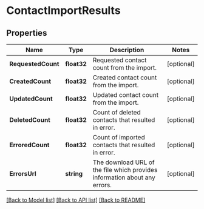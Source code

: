 # ContactImportResults

## Properties

Name | Type | Description | Notes
------------ | ------------- | ------------- | -------------
**RequestedCount** | **float32** | Requested contact count from the import. |[optional] 
**CreatedCount** | **float32** | Created contact count from the import. |[optional] 
**UpdatedCount** | **float32** | Updated contact count from the import. |[optional] 
**DeletedCount** | **float32** | Count of deleted contacts that resulted in error. |[optional] 
**ErroredCount** | **float32** | Count of imported contacts that resulted in error. |[optional] 
**ErrorsUrl** | **string** | The download URL of the file which provides information about any errors. |[optional] 

[[Back to Model list]](../README.md#documentation-for-models) [[Back to API list]](../README.md#documentation-for-api-endpoints) [[Back to README]](../README.md)


